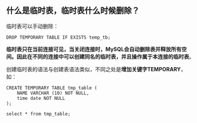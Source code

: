 ## 什么是临时表，临时表什么时候删除？

临时表可以手动删除：

```
DROP TEMPORARY TABLE IF EXISTS temp_tb;
```

**临时表只在当前连接可见，当关闭连接时，MySQL会自动删除表并释放所有空间。因此在不同的连接中可以创建同名的临时表，并且操作属于本连接的临时表**。

创建临时表的语法与创建表语法类似，不同之处是**增加关键字TEMPORARY**，如：

```
CREATE TEMPORARY TABLE tmp_table (
    NAME VARCHAR (10) NOT NULL,
    time date NOT NULL
);

select * from tmp_table;
```





